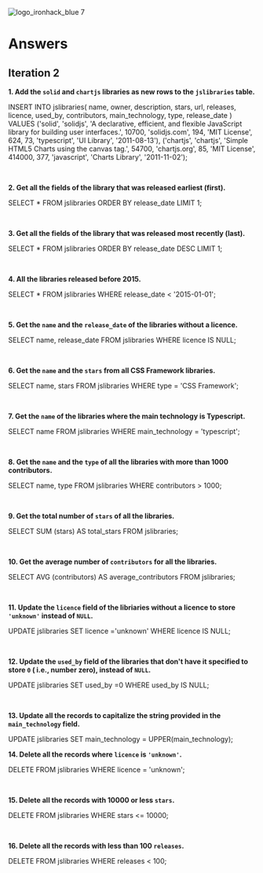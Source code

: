 ![logo_ironhack_blue 7](https://user-images.githubusercontent.com/23629340/40541063-a07a0a8a-601a-11e8-91b5-2f13e4e6b441.png)

# Answers

## Iteration 2

**1. Add the `solid` and `chartjs` libraries as new rows to the `jslibraries` table.**

INSERT INTO jslibraries(
    name, owner, description, stars, url, releases, licence, used_by, contributors, main_technology, type, release_date
)
VALUES
  ('solid', 'solidjs', 'A declarative, efficient, and flexible JavaScript library for building user interfaces.', 10700, 'solidjs.com', 194, 'MIT License', 624, 73, 'typescript', 'UI Library', '2011-08-13'),
  ('chartjs', 'chartjs', 'Simple HTML5 Charts using the canvas tag.', 54700, 'chartjs.org', 85, 'MIT License', 414000, 377, 'javascript', 'Charts Library', '2011-11-02');

<br>

**2. Get all the fields of the library that was released earliest (first).**

SELECT * FROM jslibraries ORDER BY release_date LIMIT 1;

<br>

**3. Get all the fields of the library that was released most recently (last).**

 SELECT * FROM jslibraries ORDER BY release_date DESC LIMIT 1;

<br>

**4. All the libraries released before 2015.**

SELECT * FROM jslibraries WHERE release_date < '2015-01-01';

<br>

**5. Get the `name` and the `release_date` of the libraries without a licence.**

SELECT name, release_date FROM jslibraries WHERE licence IS NULL;

<br>

**6. Get the `name` and the `stars` from all CSS Framework libraries.**

SELECT name, stars FROM jslibraries WHERE type = 'CSS Framework';

<br>

**7. Get the `name` of the libraries where the main technology is Typescript.**

SELECT name FROM jslibraries WHERE main_technology = 'typescript';

<br>

**8. Get the `name` and the `type` of all the libraries with more than 1000 contributors.**

SELECT name, type FROM jslibraries WHERE contributors > 1000;

<br>

**9. Get the total number of `stars` of all the libraries.**

SELECT SUM (stars) AS total_stars FROM jslibraries;

<br>

**10. Get the average number of `contributors` for all the libraries.**

SELECT AVG (contributors) AS average_contributors FROM jslibraries;

<br>

**11. Update the `licence` field of the libriaries without a licence to store `'unknown'` instead of `NULL`.**

UPDATE jslibraries SET licence ='unknown' WHERE licence IS NULL;

<br>

**12. Update the `used_by` field of the libraries that don't have it specified to store `0` ( i.e., number zero), instead of `NULL`.**


UPDATE jslibraries SET used_by =0 WHERE used_by IS NULL;

<br>

**13. Update all the records to capitalize the string provided in the `main_technology` field.**

UPDATE jslibraries SET main_technology = UPPER(main_technology);
<br>

**14. Delete all the records where `licence` is `'unknown'`.**

DELETE FROM jslibraries WHERE licence = 'unknown';

<br>

**15. Delete all the records with 10000 or less `stars`.**

DELETE FROM jslibraries WHERE stars <= 10000;

<br>

**16. Delete all the records with less than 100 `releases`.**

DELETE FROM jslibraries WHERE releases < 100;

<br>
